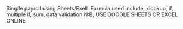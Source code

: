 Simple payroll using Sheets/Exell.
Formula used include, xlookup, if, multiple if, sum, data validation
N:B; USE GOOGLE SHEETS OR EXCEL ONLINE
